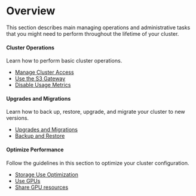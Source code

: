 # Overview

This section describes main managing operations and
administrative tasks that you might need to perform
throughout the lifetime of your cluster.

<div class="row">
  <div class="column-2">
    <div class="card-square mdl-card mdl-shadow--2dp">
      <div class="mdl-card__title mdl-card--expand">
        <h4 class="mdl-card__title-text">Cluster Operations &nbsp;&nbsp;&nbsp;<i class="fa fa-cogs"></i></h4>
      </div>
      <div class="mdl-card__supporting-text">
        Learn how to perform basic cluster operations.
      </div>
      <div class="mdl-card__actions mdl-card--border">
        <ul>
          <li><a href="cluster-access/" class="md-typeset md-link">
            Manage Cluster Access
          </a>
          </li>
          <li><a href="./s3gateway/" class="md-typeset md-link">
            Use the S3 Gateway
          </a>
          </li>
          <li><a href="disable-metrics/" class="md-typeset md-link">
            Disable Usage Metrics
          </a>
          </li>
        </ul>
      </div>
    </div>
  </div>
  <div class="column-2">
     <div class="card-square mdl-card mdl-shadow--2dp">
       <div class="mdl-card__title mdl-card--expand">
         <h4 class="mdl-card__title-text">Upgrades and Migrations &nbsp;&nbsp;&nbsp;<i class="fa fa-level-up"></i></h4>
       </div>
       <div class="mdl-card__supporting-text">
         Learn how to back up, restore, upgrade, and
         migrate your cluster to new versions.
       </div>
       <div class="mdl-card__actions mdl-card--border">
         <ul>
            <li><a href="upgrades-migrations/" class="md-typeset md-link">
             Upgrades and Migrations
            </a>
            </li>
            <li><a href="backup-restore/" class="md-typeset md-link">
              Backup and Restore
            </a>
            </li>
         </ul>
       </div>
     </div>
   </div>
<div>
<div class="row">
  <div class="column-2">
    <div class="card-square mdl-card mdl-shadow--2dp">
      <div class="mdl-card__title mdl-card--expand">
        <h4 class="mdl-card__title-text">Optimize Performance &nbsp;&nbsp;&nbsp;<i class="fa fa-line-chart"></i></h4>
      </div>
      <div class="mdl-card__supporting-text">
        Follow the guidelines in this section to optimize
        your cluster configuration.
      </div>
      <div class="mdl-card__actions mdl-card--border">
        <ul>
          <li><a href="data_management/" class="md-typeset md-link">
            Storage Use Optimization
          </a>
          </li>
          <li><a href="gpus/" class="md-typeset md-link">
           Use GPUs
          </a>
          </li>
          <li><a href="sharing_gpu_resources/" class="md-typeset md-link">
            Share GPU resources
          </a>
          </li>
        </ul>
       </div>
     </div>
  </div>
</div>
